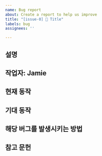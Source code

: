 ```yaml
---
name: Bug report
about: Create a report to help us improve
title: "[issue-0] 🐛 Title"
labels: bug
assignees: ''

---
```


## 설명
## 작업자: Jamie
## 현재 동작
## 기대 동작
## 해당 버그를 발생시키는 방법
## 참고 문헌
